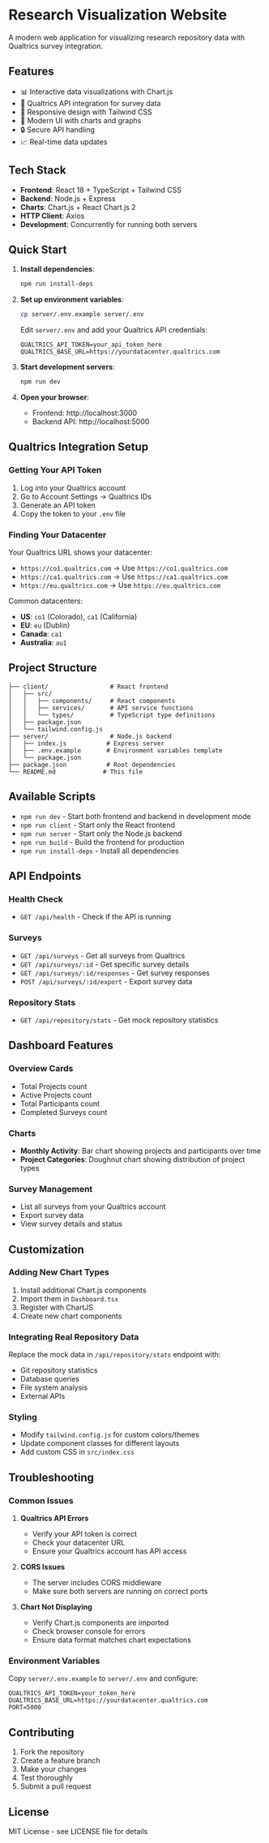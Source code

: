 # Research Visualization Website

A modern web application for visualizing research repository data with Qualtrics survey integration.

## Features

- 📊 Interactive data visualizations with Chart.js
- 🔗 Qualtrics API integration for survey data
- 📱 Responsive design with Tailwind CSS
- 🎨 Modern UI with charts and graphs
- 🔒 Secure API handling
- 📈 Real-time data updates

## Tech Stack

- **Frontend**: React 18 + TypeScript + Tailwind CSS
- **Backend**: Node.js + Express
- **Charts**: Chart.js + React Chart.js 2
- **HTTP Client**: Axios
- **Development**: Concurrently for running both servers

## Quick Start

1. **Install dependencies**:
   ```bash
   npm run install-deps
   ```

2. **Set up environment variables**:
   ```bash
   cp server/.env.example server/.env
   ```
   
   Edit `server/.env` and add your Qualtrics API credentials:
   ```env
   QUALTRICS_API_TOKEN=your_api_token_here
   QUALTRICS_BASE_URL=https://yourdatacenter.qualtrics.com
   ```

3. **Start development servers**:
   ```bash
   npm run dev
   ```

4. **Open your browser**:
   - Frontend: http://localhost:3000
   - Backend API: http://localhost:5000

## Qualtrics Integration Setup

### Getting Your API Token

1. Log into your Qualtrics account
2. Go to Account Settings → Qualtrics IDs
3. Generate an API token
4. Copy the token to your `.env` file

### Finding Your Datacenter

Your Qualtrics URL shows your datacenter:
- `https://co1.qualtrics.com` → Use `https://co1.qualtrics.com`
- `https://ca1.qualtrics.com` → Use `https://ca1.qualtrics.com`
- `https://eu.qualtrics.com` → Use `https://eu.qualtrics.com`

Common datacenters:
- **US**: `co1` (Colorado), `ca1` (California)
- **EU**: `eu` (Dublin)
- **Canada**: `ca1`
- **Australia**: `au1`

## Project Structure

```
├── client/                 # React frontend
│   ├── src/
│   │   ├── components/     # React components
│   │   ├── services/       # API service functions
│   │   └── types/          # TypeScript type definitions
│   ├── package.json
│   └── tailwind.config.js
├── server/                 # Node.js backend
│   ├── index.js           # Express server
│   ├── .env.example       # Environment variables template
│   └── package.json
├── package.json           # Root dependencies
└── README.md             # This file
```

## Available Scripts

- `npm run dev` - Start both frontend and backend in development mode
- `npm run client` - Start only the React frontend
- `npm run server` - Start only the Node.js backend
- `npm run build` - Build the frontend for production
- `npm run install-deps` - Install all dependencies

## API Endpoints

### Health Check
- `GET /api/health` - Check if the API is running

### Surveys
- `GET /api/surveys` - Get all surveys from Qualtrics
- `GET /api/surveys/:id` - Get specific survey details
- `GET /api/surveys/:id/responses` - Get survey responses
- `POST /api/surveys/:id/export` - Export survey data

### Repository Stats
- `GET /api/repository/stats` - Get mock repository statistics

## Dashboard Features

### Overview Cards
- Total Projects count
- Active Projects count
- Total Participants count
- Completed Surveys count

### Charts
- **Monthly Activity**: Bar chart showing projects and participants over time
- **Project Categories**: Doughnut chart showing distribution of project types

### Survey Management
- List all surveys from your Qualtrics account
- Export survey data
- View survey details and status

## Customization

### Adding New Chart Types
1. Install additional Chart.js components
2. Import them in `Dashboard.tsx`
3. Register with ChartJS
4. Create new chart components

### Integrating Real Repository Data
Replace the mock data in `/api/repository/stats` endpoint with:
- Git repository statistics
- Database queries
- File system analysis
- External APIs

### Styling
- Modify `tailwind.config.js` for custom colors/themes
- Update component classes for different layouts
- Add custom CSS in `src/index.css`

## Troubleshooting

### Common Issues

1. **Qualtrics API Errors**
   - Verify your API token is correct
   - Check your datacenter URL
   - Ensure your Qualtrics account has API access

2. **CORS Issues**
   - The server includes CORS middleware
   - Make sure both servers are running on correct ports

3. **Chart Not Displaying**
   - Verify Chart.js components are imported
   - Check browser console for errors
   - Ensure data format matches chart expectations

### Environment Variables
Copy `server/.env.example` to `server/.env` and configure:
```env
QUALTRICS_API_TOKEN=your_token_here
QUALTRICS_BASE_URL=https://yourdatacenter.qualtrics.com
PORT=5000
```

## Contributing

1. Fork the repository
2. Create a feature branch
3. Make your changes
4. Test thoroughly
5. Submit a pull request

## License

MIT License - see LICENSE file for details